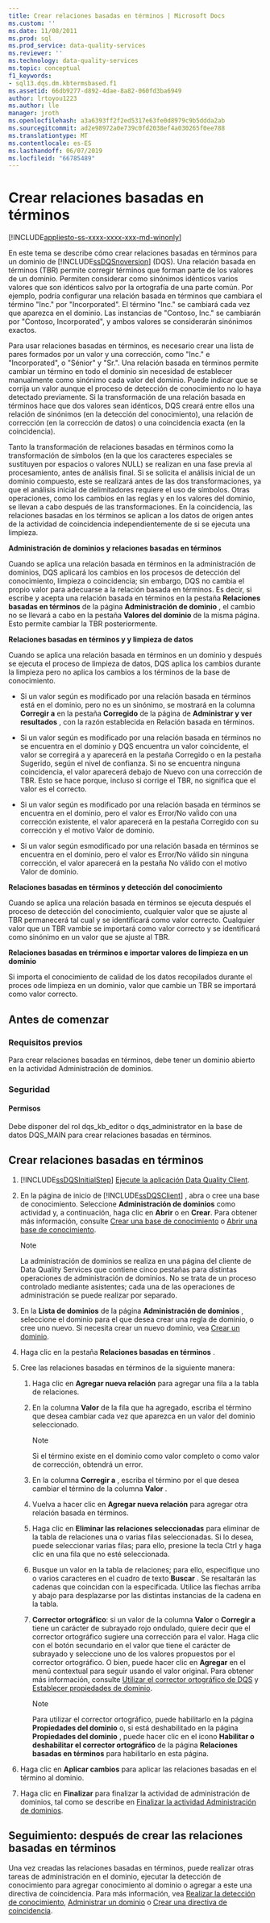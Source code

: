 ```yaml
---
title: Crear relaciones basadas en términos | Microsoft Docs
ms.custom: ''
ms.date: 11/08/2011
ms.prod: sql
ms.prod_service: data-quality-services
ms.reviewer: ''
ms.technology: data-quality-services
ms.topic: conceptual
f1_keywords:
- sql13.dqs.dm.kbtermsbased.f1
ms.assetid: 66db9277-d892-4dae-8a82-060fd3ba6949
author: lrtoyou1223
ms.author: lle
manager: jroth
ms.openlocfilehash: a3a6393ff2f2ed5317e63fe0d8979c9b5ddda2ab
ms.sourcegitcommit: ad2e98972a0e739c0fd2038ef4a030265f0ee788
ms.translationtype: MT
ms.contentlocale: es-ES
ms.lasthandoff: 06/07/2019
ms.locfileid: "66785489"
---
```

# <a name="create-term-based-relations"></a>Crear relaciones basadas en términos

[!INCLUDE[appliesto-ss-xxxx-xxxx-xxx-md-winonly](../includes/appliesto-ss-xxxx-xxxx-xxx-md-winonly.md)]

  En este tema se describe cómo crear relaciones basadas en términos para un dominio de [!INCLUDE[ssDQSnoversion](../includes/ssdqsnoversion-md.md)] (DQS). Una relación basada en términos (TBR) permite corregir términos que forman parte de los valores de un dominio. Permiten considerar como sinónimos idénticos varios valores que son idénticos salvo por la ortografía de una parte común. Por ejemplo, podría configurar una relación basada en términos que cambiara el término "Inc." por "Incorporated". El término "Inc." se cambiará cada vez que aparezca en el dominio. Las instancias de "Contoso, Inc." se cambiarán por "Contoso, Incorporated", y ambos valores se considerarán sinónimos exactos.  
  
 Para usar relaciones basadas en términos, es necesario crear una lista de pares formados por un valor y una corrección, como "Inc." e "Incorporated", o "Sénior" y "Sr.". Una relación basada en términos permite cambiar un término en todo el dominio sin necesidad de establecer manualmente como sinónimo cada valor del dominio. Puede indicar que se corrija un valor aunque el proceso de detección de conocimiento no lo haya detectado previamente. Si la transformación de una relación basada en términos hace que dos valores sean idénticos, DQS creará entre ellos una relación de sinónimos (en la detección del conocimiento), una relación de corrección (en la corrección de datos) o una coincidencia exacta (en la coincidencia).  
  
 Tanto la transformación de relaciones basadas en términos como la transformación de símbolos (en la que los caracteres especiales se sustituyen por espacios o valores NULL) se realizan en una fase previa al procesamiento, antes de análisis final. Si se solicita el análisis inicial de un dominio compuesto, este se realizará antes de las dos transformaciones, ya que el análisis inicial de delimitadores requiere el uso de símbolos. Otras operaciones, como los cambios en las reglas y en los valores del dominio, se llevan a cabo después de las transformaciones. En la coincidencia, las relaciones basadas en los términos se aplican a los datos de origen antes de la actividad de coincidencia independientemente de si se ejecuta una limpieza.  
  
 **Administración de dominios y relaciones basadas en términos**  
  
 Cuando se aplica una relación basada en términos en la administración de dominios, DQS aplicará los cambios en los procesos de detección del conocimiento, limpieza o coincidencia; sin embargo, DQS no cambia el propio valor para adecuarse a la relación basada en términos. Es decir, si escribe y acepta una relación basada en términos en la pestaña **Relaciones basadas en términos** de la página **Administración de dominio** , el cambio no se llevará a cabo en la pestaña **Valores del dominio** de la misma página. Esto permite cambiar la TBR posteriormente.  
  
 **Relaciones basadas en términos y y limpieza de datos**  
  
 Cuando se aplica una relación basada en términos en un dominio y después se ejecuta el proceso de limpieza de datos, DQS aplica los cambios durante la limpieza pero no aplica los cambios a los términos de la base de conocimiento.  
  
-   Si un valor según es modificado por una relación basada en términos está en el dominio, pero no es un sinónimo, se mostrará en la columna **Corregir a** en la pestaña **Corregido** de la página de **Administrar y ver resultados** , con la razón establecida en Relación basada en términos.  
  
-   Si un valor según es modificado por una relación basada en términos no se encuentra en el dominio y DQS encuentra un valor coincidente, el valor se corregirá a y aparecerá en la pestaña Corregido o en la pestaña Sugerido, según el nivel de confianza. Si no se encuentra ninguna coincidencia, el valor aparecerá debajo de Nuevo con una corrección de TBR. Esto se hace porque, incluso si corrige el TBR, no significa que el valor es el correcto.  
  
-   Si un valor según es modificado por una relación basada en términos se encuentra en el dominio, pero el valor es Error/No vaĺido con una corrección existente, el valor aparecerá en la pestaña Corregido con su corrección y el motivo Valor de dominio.  
  
-   Si un valor según esmodificado por una relación basada en términos se encuentra en el dominio, pero el valor es Error/No válido sin ninguna corrección, el valor aparecerá en la pestaña No válido con el motivo Valor de dominio.  
  
 **Relaciones basadas en términos y detección del conocimiento**  
  
 Cuando se aplica una relación basada en términos se ejecuta después el proceso de detección del conocimiento, cualquier valor que se ajuste al TBR permanecerá tal cual y se identificará como valor correcto. Cualquier valor que un TBR vambie se importará como valor correcto y se identificará como sinónimo en un valor que se ajuste al TBR.  
  
 **Relaciones basadas en trérminos e importar valores de limpieza en un dominio**  
  
 Si importa el conocimiento de calidad de los datos recopilados durante el proces ode limpieza en un dominio, valor que cambie un TBR se importará como valor correcto.  
  
##  <a name="BeforeYouBegin"></a> Antes de comenzar  
  
###  <a name="Prerequisites"></a> Requisitos previos  
 Para crear relaciones basadas en términos, debe tener un dominio abierto en la actividad Administración de dominios.  
  
###  <a name="Security"></a> Seguridad  
  
####  <a name="Permissions"></a> Permisos  
 Debe disponer del rol dqs_kb_editor o dqs_administrator en la base de datos DQS_MAIN para crear relaciones basadas en términos.  
  
##  <a name="Create"></a> Crear relaciones basadas en términos  
  
1.  [!INCLUDE[ssDQSInitialStep](../includes/ssdqsinitialstep-md.md)] [Ejecute la aplicación Data Quality Client](../data-quality-services/run-the-data-quality-client-application.md).  
  
2.  En la página de inicio de [!INCLUDE[ssDQSClient](../includes/ssdqsclient-md.md)] , abra o cree una base de conocimiento. Seleccione **Administración de dominios** como actividad y, a continuación, haga clic en **Abrir** o en **Crear**. Para obtener más información, consulte [Crear una base de conocimiento](../data-quality-services/create-a-knowledge-base.md) o [Abrir una base de conocimiento](../data-quality-services/open-a-knowledge-base.md).  
  
    > [!NOTE]  
    >  La administración de dominios se realiza en una página del cliente de Data Quality Services que contiene cinco pestañas para distintas operaciones de administración de dominios. No se trata de un proceso controlado mediante asistentes; cada una de las operaciones de administración se puede realizar por separado.  
  
3.  En la **Lista de dominios** de la página **Administración de dominios** , seleccione el dominio para el que desea crear una regla de dominio, o cree uno nuevo. Si necesita crear un nuevo dominio, vea [Crear un dominio](../data-quality-services/create-a-domain.md).  
  
4.  Haga clic en la pestaña **Relaciones basadas en términos** .  
  
5.  Cree las relaciones basadas en términos de la siguiente manera:  
  
    1.  Haga clic en **Agregar nueva relación** para agregar una fila a la tabla de relaciones.  
  
    2.  En la columna **Valor** de la fila que ha agregado, escriba el término que desea cambiar cada vez que aparezca en un valor del dominio seleccionado.  
  
        > [!NOTE]  
        >  Si el término existe en el dominio como valor completo o como valor de corrección, obtendrá un error.  
  
    3.  En la columna **Corregir a** , escriba el término por el que desea cambiar el término de la columna **Valor** .  
  
    4.  Vuelva a hacer clic en **Agregar nueva relación** para agregar otra relación basada en términos.  
  
    5.  Haga clic en **Eliminar las relaciones seleccionadas** para eliminar de la tabla de relaciones una o varias filas seleccionadas. Si lo desea, puede seleccionar varias filas; para ello, presione la tecla Ctrl y haga clic en una fila que no esté seleccionada.  
  
    6.  Busque un valor en la tabla de relaciones; para ello, especifique uno o varios caracteres en el cuadro de texto **Buscar** . Se resaltarán las cadenas que coincidan con la especificada. Utilice las flechas arriba y abajo para desplazarse por las distintas instancias de la cadena en la tabla.  
  
    7.  **Corrector ortográfico**: si un valor de la columna **Valor** o **Corregir a** tiene un carácter de subrayado rojo ondulado, quiere decir que el corrector ortográfico sugiere una corrección para el valor. Haga clic con el botón secundario en el valor que tiene el carácter de subrayado y seleccione uno de los valores propuestos por el corrector ortográfico. O bien, puede hacer clic en **Agregar** en el menú contextual para seguir usando el valor original. Para obtener más información, consulte [Utilizar el corrector ortográfico de DQS](../data-quality-services/use-the-dqs-speller.md) y [Establecer propiedades de dominio](../data-quality-services/set-domain-properties.md).  
  
        > [!NOTE]  
        >  Para utilizar el corrector ortográfico, puede habilitarlo en la página **Propiedades del dominio** o, si está deshabilitado en la página **Propiedades del dominio** , puede hacer clic en el icono **Habilitar o deshabilitar el corrector ortográfico** de la página **Relaciones basadas en términos** para habilitarlo en esta página.  
  
6.  Haga clic en **Aplicar cambios** para aplicar las relaciones basadas en el término al dominio.  
  
7.  Haga clic en **Finalizar** para finalizar la actividad de administración de dominios, tal como se describe en [Finalizar la actividad Administración de dominios](https://msdn.microsoft.com/library/ab6505ad-3090-453b-bb01-58435e7fa7c0).  
  
##  <a name="FollowUp"></a> Seguimiento: después de crear las relaciones basadas en términos  
 Una vez creadas las relaciones basadas en términos, puede realizar otras tareas de administración en el dominio, ejecutar la detección de conocimiento para agregar conocimiento al dominio o agregar a este una directiva de coincidencia. Para más información, vea [Realizar la detección de conocimiento](../data-quality-services/perform-knowledge-discovery.md), [Administrar un dominio](../data-quality-services/managing-a-domain.md) o [Crear una directiva de coincidencia](../data-quality-services/create-a-matching-policy.md).  
  
  
